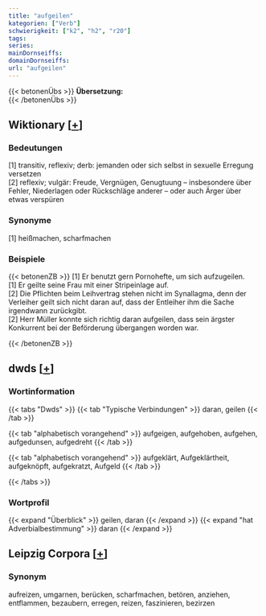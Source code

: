 ```yaml
---
title: "aufgeilen"
kategorien: ["Verb"]
schwierigkeit: ["k2", "h2", "r20"]
tags:
series:
mainDornseiffs:
domainDornseiffs:
url: "aufgeilen"
---
```


{{< betonenÜbs >}}
**Übersetzung:**  
{{< /betonenÜbs >}}

## Wiktionary [[+](https://de.wiktionary.org/wiki/aufgeilen)]

### Bedeutungen
[1] transitiv, reflexiv; derb: jemanden oder sich selbst in sexuelle Erregung versetzen  
[2] reflexiv; vulgär: Freude, Vergnügen, Genugtuung – insbesondere über Fehler, Niederlagen oder Rückschläge anderer – oder auch Ärger über etwas verspüren  

### Synonyme
[1] heißmachen, scharfmachen  

### Beispiele
{{< betonenZB >}}
[1] Er benutzt gern Pornohefte, um sich aufzugeilen.  
[1] Er geilte seine Frau mit einer Stripeinlage auf.  
[2] Die Pflichten beim Leihvertrag stehen nicht im Synallagma, denn der Verleiher geilt sich nicht daran auf, dass der Entleiher ihm die Sache irgendwann zurückgibt.  
[2] Herr Müller konnte sich richtig daran aufgeilen, dass sein ärgster Konkurrent bei der Beförderung übergangen worden war.  

{{< /betonenZB >}}


## dwds [[+](https://www.dwds.de/wb/aufgeilen)]

### Wortinformation
{{< tabs "Dwds" >}}
{{< tab "Typische Verbindungen" >}}
daran, geilen
{{< /tab >}}

{{< tab "alphabetisch vorangehend" >}}
aufgeigen, aufgehoben, aufgehen, aufgedunsen, aufgedreht
{{< /tab >}}

{{< tab "alphabetisch vorangehend" >}}
aufgeklärt, Aufgeklärtheit, aufgeknöpft, aufgekratzt, Aufgeld
{{< /tab >}}

{{< /tabs >}}

### Wortprofil
{{< expand "Überblick" >}} geilen, daran {{< /expand >}}
{{< expand "hat Adverbialbestimmung" >}} daran {{< /expand >}}

## Leipzig Corpora [[+](https://corpora.uni-leipzig.de/en/res?word=aufgeilen&corpusId=deu_newscrawl-public_2018)]


### Synonym
aufreizen, umgarnen, berücken, scharfmachen, betören, anziehen, entflammen, bezaubern, erregen, reizen, faszinieren, bezirzen

